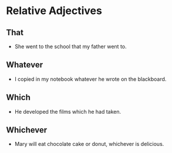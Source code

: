 # Relative Adjectives
## That
- She went to the school that my father went to.

## Whatever
- I copied in my notebook whatever he wrote on the blackboard.

## Which
- He developed the films which he had taken.

## Whichever
- Mary will eat chocolate cake or donut, whichever is delicious.